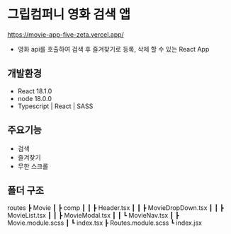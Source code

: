 # 그립컴퍼니 영화 검색 앱
https://movie-app-five-zeta.vercel.app/

- 영화 api를 호출하여 검색 후 즐겨찾기로 등록, 삭제 할 수 있는 React App

## 개발환경
- React 18.1.0
- node 18.0.0
- Typescript | React | SASS 

## 주요기능
- 검색
- 즐겨찾기
- 무한 스크롤

## 폴더 구조
routes
 ┣ Movie
 ┃ ┣ comp
 ┃ ┃ ┣ Header.tsx
 ┃ ┃ ┣ MovieDropDown.tsx
 ┃ ┃ ┣ MovieList.tsx
 ┃ ┃ ┣ MovieModal.tsx
 ┃ ┃ ┗ MovieNav.tsx
 ┃ ┣ Movie.module.scss
 ┃ ┗ index.tsx
 ┣ Routes.module.scss
 ┗ index.jsx
